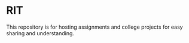 # RIT
This repository is for hosting assignments and college projects for easy sharing and understanding.
